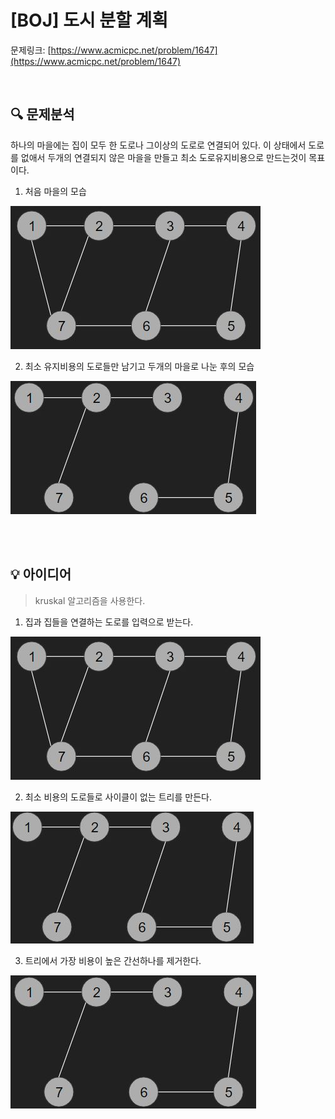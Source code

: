 # [BOJ] 도시 분할 계획

문제링크: [https://www.acmicpc.net/problem/1647](https://www.acmicpc.net/problem/1647)

<br/>

## 🔍 문제분석

하나의 마을에는 집이 모두 한 도로나 그이상의 도로로 연결되어 있다. 이 상태에서 도로를 없애서 두개의 연결되지 않은 마을을 만들고 최소 도로유지비용으로 만드는것이 목표이다.

1. 처음 마을의 모습

![0](0.JPG)

2. 최소 유지비용의 도로들만 남기고 두개의 마을로 나눈 후의 모습

![1](1.JPG)

<br/>
<br/>

## 💡 아이디어

> kruskal 알고리즘을 사용한다.

1. 집과 집들을 연결하는 도로를 입력으로 받는다.

![0](0.JPG)

2. 최소 비용의 도로들로 사이클이 없는 트리를 만든다.

![2](2.JPG)

3. 트리에서 가장 비용이 높은 간선하나를 제거한다.

![1](1.JPG)